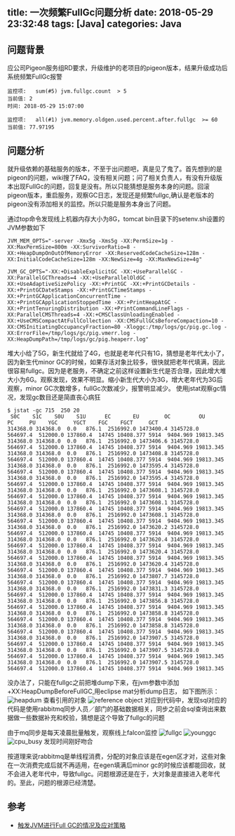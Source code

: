 title: 一次频繁FullGc问题分析
date: 2018-05-29 23:32:48
tags: [Java]
categories: Java
---
## 问题背景
应公司Pigeon服务组RD要求，升级维护的老项目的pigeon版本，结果升级成功后系统频繁FullGc报警

```
监控项:   sum(#5) jvm.fullgc.count  > 5
当前值: 2
时间: 2018-05-29 15:07:00
```
```
监控项:   all(#1) jvm.memory.oldgen.used.percent.after.fullgc  >= 60
当前值: 77.97195
```
## 问题分析
就升级依赖的基础服务的版本，不至于出问题吧，真是见了鬼了。首先想到的是pigeon的问题，wiki搜了FAQ，没有相关问题；问了相关负责人，有没有升级版本出现FullGc的问题，回复是没有。所以只能猜想是服务本身的问题。回滚pigeon版本，重启服务，观察GC日志，发现还是频繁fullgc,确认是老版本的pigeon没有添加相关的监控。所以只能是服务本身出了问题。

通过top命令发现线上机器内存大小为8G，tomcat bin目录下的setenv.sh设置的JVM参数如下

```
JVM_MEM_OPTS="-server -Xmx5g -Xms5g -XX:PermSize=1g -XX:MaxPermSize=800m -XX:SurvivorRatio=8 -XX:+HeapDumpOnOutOfMemoryError -XX:ReservedCodeCacheSize=128m -XX:InitialCodeCacheSize=128m -XX:NewSize=4g -XX:MaxNewSize=4g"

JVM_GC_OPTS="-XX:+DisableExplicitGC -XX:+UseParallelGC -XX:ParallelGCThreads=4 -XX:+UseParallelOldGC -XX:+UseAdaptiveSizePolicy -XX:+PrintGC -XX:+PrintGCDetails -XX:+PrintGCDateStamps -XX:+PrintGCTimeStamps -XX:+PrintGCApplicationConcurrentTime -XX:+PrintGCApplicationStoppedTime -XX:+PrintHeapAtGC -XX:+PrintTenuringDistribution -XX:+PrintCommandLineFlags -XX:ParallelCMSThreads=4 -XX:+CMSClassUnloadingEnabled -XX:+UseCMSCompactAtFullCollection -XX:CMSFullGCsBeforeCompaction=10 -XX:CMSInitiatingOccupancyFraction=80 -Xloggc:/tmp/logs/gc/pig.gc.log -XX:ErrorFile=/tmp/logs/gc/pig.vmerr.log -XX:HeapDumpPath=/tmp/logs/gc/pig.heaperr.log"
```
堆大小给了5G，新生代就给了4G，也就是老年代只有1G，猜想是老年代太小了，因为新生代minor GC的时候，如果存活对象比较多，很快就把老年代填满，因此很容易fullgc。因为是老服务，不确定之前这样设置新生代是否合理，因此增大堆大小为6G。观察发现，效果不明显。缩小新生代大小为3G，增大老年代为3G后观察，minor GC次数增多，fullGc次数减少，报警明显减少。
使用jstat观察gc情况，发现gc数目还是简直丧心病狂

```
$ jstat -gc 715  250 20
 S0C    S1C    S0U    S1U      EC       EU        OC         OU       PC     PU    YGC     YGCT    FGC    FGCT     GCT
314368.0 314368.0  0.0   876.1  2516992.0 1473400.4 3145728.0   564697.4  512000.0 137860.4  14745 10408.377 5914  9404.969 19813.345
314368.0 314368.0  0.0   876.1  2516992.0 1473406.6 3145728.0   564697.4  512000.0 137860.4  14745 10408.377 5914  9404.969 19813.345
314368.0 314368.0  0.0   876.1  2516992.0 1473408.8 3145728.0   564697.4  512000.0 137860.4  14745 10408.377 5914  9404.969 19813.345
314368.0 314368.0  0.0   876.1  2516992.0 1473595.4 3145728.0   564697.4  512000.0 137860.4  14745 10408.377 5914  9404.969 19813.345
314368.0 314368.0  0.0   876.1  2516992.0 1473595.4 3145728.0   564697.4  512000.0 137860.4  14745 10408.377 5914  9404.969 19813.345
314368.0 314368.0  0.0   876.1  2516992.0 1473608.1 3145728.0   564697.4  512000.0 137860.4  14745 10408.377 5914  9404.969 19813.345
314368.0 314368.0  0.0   876.1  2516992.0 1473608.1 3145728.0   564697.4  512000.0 137860.4  14745 10408.377 5914  9404.969 19813.345
314368.0 314368.0  0.0   876.1  2516992.0 1473608.1 3145728.0   564697.4  512000.0 137860.4  14745 10408.377 5914  9404.969 19813.345
314368.0 314368.0  0.0   876.1  2516992.0 1473620.2 3145728.0   564697.4  512000.0 137860.4  14745 10408.377 5914  9404.969 19813.345
314368.0 314368.0  0.0   876.1  2516992.0 1473620.4 3145728.0   564697.4  512000.0 137860.4  14745 10408.377 5914  9404.969 19813.345
314368.0 314368.0  0.0   876.1  2516992.0 1473620.4 3145728.0   564697.4  512000.0 137860.4  14745 10408.377 5914  9404.969 19813.345
314368.0 314368.0  0.0   876.1  2516992.0 1473620.4 3145728.0   564697.4  512000.0 137860.4  14745 10408.377 5914  9404.969 19813.345
314368.0 314368.0  0.0   876.1  2516992.0 1473807.7 3145728.0   564697.4  512000.0 137860.4  14745 10408.377 5914  9404.969 19813.345
314368.0 314368.0  0.0   876.1  2516992.0 1473831.3 3145728.0   564697.4  512000.0 137860.4  14745 10408.377 5914  9404.969 19813.345
314368.0 314368.0  0.0   876.1  2516992.0 1473856.8 3145728.0   564697.4  512000.0 137860.4  14745 10408.377 5914  9404.969 19813.345
314368.0 314368.0  0.0   876.1  2516992.0 1473858.8 3145728.0   564697.4  512000.0 137860.4  14745 10408.377 5914  9404.969 19813.345
314368.0 314368.0  0.0   876.1  2516992.0 1473858.8 3145728.0   564697.4  512000.0 137860.4  14745 10408.377 5914  9404.969 19813.345
314368.0 314368.0  0.0   876.1  2516992.0 1473907.5 3145728.0   564697.4  512000.0 137860.4  14745 10408.377 5914  9404.969 19813.345
314368.0 314368.0  0.0   876.1  2516992.0 1473907.5 3145728.0   564697.4  512000.0 137860.4  14745 10408.377 5914  9404.969 19813.345
314368.0 314368.0  0.0   876.1  2516992.0 1473907.5 3145728.0   564697.4  512000.0 137860.4  14745 10408.377 5914  9404.969 19813.345
```

没办法了，只能在fullgc之前把堆dump下来，在jvm参数中添加+XX:HeapDumpBeforeFullGC,用eclipse mat分析dump日志，
如下图所示：
![heapdum](/images/heapdump.png)
查看引用的对象
![reference object](/images/large_result_set.png)
对应到代码中，发现sql对应的代码是使用rabbitmq同步人员／部门的基础数据相关，同步之前会sql查询出来数据做一些数据补充和校验，猜想是这个导致了fullgc的问题

由于mq同步是每天凌晨批量触发，观察线上falcon监控
![fullgc](/images/fullgc.png)
![younggc](/images/younggc.png)
![cpu_busy](/images/cpu_busy.png)
发现时间刚好吻合

按道理来说rabbitmq是单线程消费，分配的对象应该是在egen区才对，这些对象在一次消费完成后就不再适用，在egen填满后minor gc的时候应该都能回收，就不会进入老年代中，导致fullgc。问题根源还是在于，大对象是直接进入老年代的。至此，问题的根源已经清楚。
## 参考
+ [触发JVM进行Full GC的情况及应对策略](https://blog.csdn.net/chenleixing/article/details/46706039>)